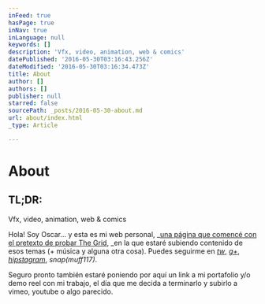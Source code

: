 ```yaml
---
inFeed: true
hasPage: true
inNav: true
inLanguage: null
keywords: []
description: 'Vfx, video, animation, web & comics'
datePublished: '2016-05-30T03:16:43.256Z'
dateModified: '2016-05-30T03:16:34.473Z'
title: About
author: []
authors: []
publisher: null
starred: false
sourcePath: _posts/2016-05-30-about.md
url: about/index.html
_type: Article

---
```

# About

## TL;DR:

Vfx, video, animation, web & comics

Hola! Soy Oscar... y esta es mi web personal, _[una página que comencé con el pretexto de probar The Grid][0], _en la que estaré subiendo contenido de esos temas (+ música y alguna otra cosa). Puedes seguirme en _[tw][1]_, _[g+][2]_, _[hipstagram][3]_, _snap(muff117)_.

Seguro pronto también estaré poniendo por aquí un link a mi portafolio y/o demo reel con mi trabajo, el día que me decida a terminarlo y subirlo a vimeo, youtube o algo parecido.

[0]: http://vfx.rocks/webs-que-se-construyen-solas/
[1]: https://twitter.com/muffin117
[2]: https://plus.google.com/+OscarFuentes
[3]: https://www.instagram.com/muffin117/